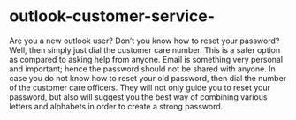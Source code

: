 # outlook-customer-service-
Are you a new outlook user? Don’t you know how to reset your password? Well, then simply just dial the customer care number. This is a safer option as compared to asking help from anyone. Email is something very personal and important; hence the password should not be shared with anyone. In case you do not know how to reset your old password, then dial the number of the customer care officers. They will not only guide you to reset your password, but also will suggest you the best way of combining various letters and alphabets in order to create a strong password. 
